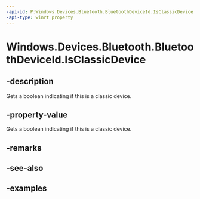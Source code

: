 ```yaml
---
-api-id: P:Windows.Devices.Bluetooth.BluetoothDeviceId.IsClassicDevice
-api-type: winrt property
---
```


<!-- Property syntax.
public bool IsClassicDevice { get; }
-->

# Windows.Devices.Bluetooth.BluetoothDeviceId.IsClassicDevice

## -description
Gets a boolean indicating if this is a classic device.

## -property-value
Gets a boolean indicating if this is a classic device.

## -remarks

## -see-also

## -examples


